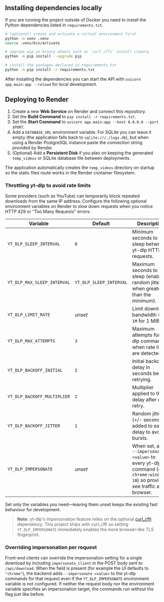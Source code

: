 
## Installing dependencies locally

If you are running the project outside of Docker you need to install the Python
dependencies listed in `requirements.txt`.

```bash
# (optional) create and activate a virtual environment first
python -m venv .venv
source .venv/bin/activate

# upgrade pip so binary wheels such as `curl_cffi` install cleanly
python -m pip install --upgrade pip

# install the packages declared in requirements.txt
python -m pip install -r requirements.txt
```

After installing the dependencies you can start the API with `uvicorn
app.main:app --reload` for local development.

## Deploying to Render

1. Create a new **Web Service** on Render and connect this repository.
2. Set the **Build Command** to `pip install -r requirements.txt`.
3. Set the **Start Command** to `uvicorn app.main:app --host 0.0.0.0 --port $PORT`.
4. Add a `DATABASE_URL` environment variable. For SQLite you can leave it empty (the
   application falls back to `sqlite:///./logs.db`), but when using a Render PostgreSQL
   instance paste the connection string provided by Render.
5. (Optional) Add a **Persistent Disk** if you plan on keeping the generated
   `temp_videos` or SQLite database file between deployments.

The application automatically creates the `temp_videos` directory on startup so the
static files route works in the Render container filesystem.

### Throttling yt-dlp to avoid rate limits

Some providers (such as YouTube) can temporarily block repeated downloads from the
same IP address. Configure the following optional environment variables on Render
to slow down requests when you notice HTTP 429 or "Too Many Requests" errors:

| Variable | Default | Description |
| --- | --- | --- |
| `YT_DLP_SLEEP_INTERVAL` | `0` | Minimum seconds to sleep between yt-dlp HTTP requests. |
| `YT_DLP_MAX_SLEEP_INTERVAL` | `YT_DLP_SLEEP_INTERVAL` | Maximum seconds to sleep (enables random jitter when greater than the minimum). |
| `YT_DLP_LIMIT_RATE` | _unset_ | Limit download bandwidth (e.g. `1M` for 1 MiB/s). |
| `YT_DLP_MAX_ATTEMPTS` | `3` | Maximum attempts for yt-dlp commands when rate limits are detected. |
| `YT_DLP_BACKOFF_INITIAL` | `2` | Initial backoff delay in seconds before retrying. |
| `YT_DLP_BACKOFF_MULTIPLIER` | `2` | Multiplier applied to the delay after each retry. |
| `YT_DLP_BACKOFF_JITTER` | `1` | Random jitter (+/- seconds) added to each delay to avoid bursts. |
| `YT_DLP_IMPERSONATE` | _unset_ | When set, adds `--impersonate <value>` to every yt-dlp command (e.g. `chrome:windows-10`) so providers see traffic as a browser. |

Set only the variables you need—leaving them unset keeps the existing fast
behaviour for development.

> **Note:** yt-dlp's impersonation feature relies on the optional
> [curl_cffi](https://github.com/yifeikong/curl_cffi) dependency. This project
> ships with curl_cffi so setting `YT_DLP_IMPERSONATE` immediately enables the
> more browser-like TLS fingerprint.

### Overriding impersonation per request

Front-end clients can override the impersonation setting for a single download by
including `impersonate_client` in the POST body sent to `/api/download`. When the
field is present (for example the UI defaults to `"chrome"`), the backend adds
`--impersonate <value>` to the yt-dlp commands for that request even if the
`YT_DLP_IMPERSONATE` environment variable is not configured. If neither the
request body nor the environment variable specifies an impersonation target, the
commands run without the flag just like before.
